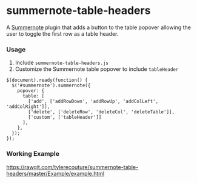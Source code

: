 # summernote-table-headers
A [Summernote](http://summernote.org/) plugin that adds a button to the table popover allowing the user to toggle the first row as a table header.

### Usage

1. Include `summernote-table-headers.js`
2. Customize the Summernote table popover to include `tableHeader`
````
$(document).ready(function() {
  $('#summernote').summernote({
    popover: {
      table: [
        ['add', ['addRowDown', 'addRowUp', 'addColLeft', 'addColRight']],
        ['delete', ['deleteRow', 'deleteCol', 'deleteTable']],
        ['custom', ['tableHeader']]
      ],
    },
  });
});
````

### Working Example

https://rawgit.com/tylerecouture/summernote-table-headers/master/Example/example.html
